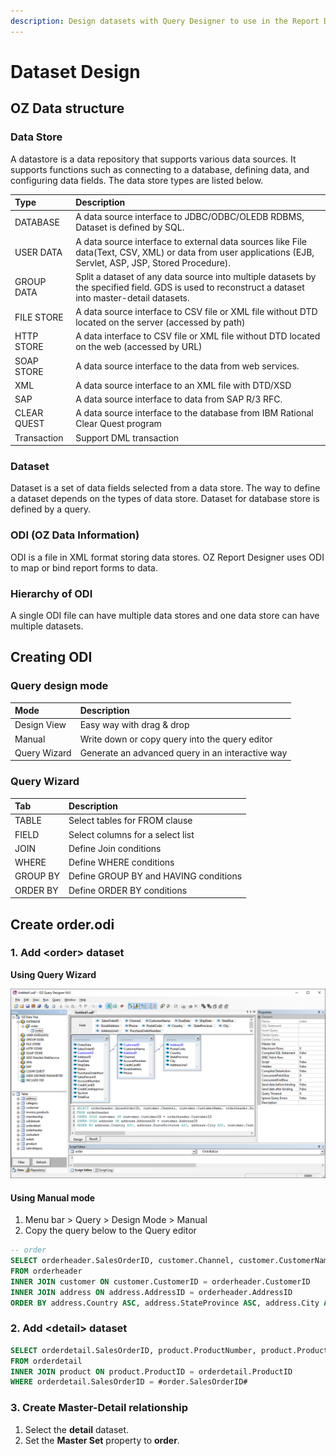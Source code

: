```yaml
---
description: Design datasets with Query Designer to use in the Report Designer
---
```


# Dataset Design

## OZ Data structure

### Data Store

A datastore is a data repository that supports various data sources. It supports functions such as connecting to a database, defining data, and configuring data fields. The data store types are listed below.

| Type | Description |
| :--- | :--- |
| DATABASE | A data source interface to JDBC/ODBC/OLEDB RDBMS, Dataset is defined by SQL. |
| USER DATA | A data source interface to external data sources like File data\(Text, CSV, XML\) or data from user applications \(EJB, Servlet, ASP, JSP, Stored Procedure\). |
| GROUP DATA | Split a dataset of any data source into multiple datasets by the specified field. GDS is used to reconstruct a dataset into master-detail datasets. |
| FILE STORE | A data source interface to CSV file or XML file without DTD located on the server \(accessed by path\) |
| HTTP STORE | A data interface to CSV file or XML file without DTD located on the web \(accessed by URL\) |
| SOAP STORE | A data source interface to the data from web services. |
| XML | A data source interface to an XML file with DTD/XSD |
| SAP | A data source interface to data from SAP R/3 RFC. |
| CLEAR QUEST | A data source interface to the database from IBM Rational Clear Quest program |
| Transaction | Support DML transaction |

### Dataset

Dataset is a set of data fields selected from a data store. The way to define a dataset depends on the types of data store. Dataset for database store is defined by a query.

### ODI \(OZ Data Information\)

ODI is a file in XML format storing data stores. OZ Report Designer uses ODI to map or bind report forms to data.

### Hierarchy of ODI

A single ODI file can have multiple data stores and one data store can have multiple datasets.

## Creating ODI

### Query design mode

| Mode | Description |
| :--- | :--- |
| Design View | Easy way with drag & drop |
| Manual | Write down or copy query into the query editor |
| Query Wizard | Generate an advanced query in an interactive way |

### Query Wizard

| Tab | Description |
| :--- | :--- |
| TABLE | Select tables for FROM clause |
| FIELD | Select columns for a select list |
| JOIN | Define Join conditions |
| WHERE | Define WHERE conditions |
| GROUP BY | Define GROUP BY and HAVING conditions |
| ORDER BY | Define ORDER BY conditions |

## Create order.odi

### 1. Add &lt;order&gt; dataset

**Using Query Wizard**

![](../.gitbook/assets/image%20%285%29.png)

#### Using Manual mode

1. Menu bar &gt; Query &gt; Design Mode &gt; Manual
2. Copy the query below to the Query editor

```sql
-- order
SELECT orderheader.SalesOrderID, customer.Channel, customer.CustomerName, orderheader.DueDate, orderheader.ShipDate, orderheader.TotalDue, customer.EmailAddress, customer.Phone, address.PostalCode, address.Country, address.StateProvince, address.City, address.AddressLine1, orderheader.PurchaseOrderNumber 
FROM orderheader 
INNER JOIN customer ON customer.CustomerID = orderheader.CustomerID
INNER JOIN address ON address.AddressID = orderheader.AddressID
ORDER BY address.Country ASC, address.StateProvince ASC, address.City ASC, customer.CustomerName ASC, orderheader.SalesOrderID ASC
```

### 2. Add &lt;detail&gt; dataset

```sql
SELECT orderdetail.SalesOrderID, product.ProductNumber, product.ProductName, orderdetail.OrderQty, orderdetail.UnitPrice, orderdetail.OrderQty * orderdetail.UnitPrice AS Amount 
FROM orderdetail 
INNER JOIN product ON product.ProductID = orderdetail.ProductID
WHERE orderdetail.SalesOrderID = #order.SalesOrderID#
```

### 3. Create Master-Detail relationship

1. Select the **detail** dataset.
2. Set the **Master Set** property to **order**.

